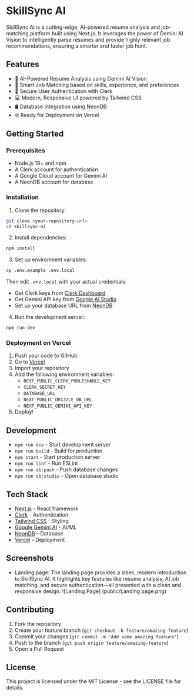 # SkillSync AI

SkillSync AI is a cutting-edge, AI-powered resume analysis and job-matching platform built using Next.js. It leverages the power of Gemini AI Vision to intelligently parse resumes and provide highly relevant job recommendations, ensuring a smarter and faster job hunt.

## Features

- 🤖 AI-Powered Resume Analysis using Gemini AI Vision
- 🎯 Smart Job Matching based on skills, experience, and preferences
- 🔐 Secure User Authentication with Clerk
- 💻 Modern, Responsive UI powered by Tailwind CSS
- 🛢️ Database Integration using NeonDB
- 🌐 Ready for Deployment on Vercel

## Getting Started

### Prerequisites

- Node.js 18+ and npm
- A Clerk account for authentication
- A Google Cloud account for Gemini AI
- A NeonDB account for database

### Installation

1. Clone the repository:
```bash
git clone <your-repository-url>
cd skillsync-ai
```

2. Install dependencies:
```bash
npm install
```

3. Set up environment variables:
```bash
cp .env.example .env.local
```
Then edit `.env.local` with your actual credentials:
- Get Clerk keys from [Clerk Dashboard](https://dashboard.clerk.dev)
- Get Gemini API key from [Google AI Studio](https://makersuite.google.com/app/apikey)
- Set up your database URL from [NeonDB](https://neon.tech)

4. Run the development server:
```bash
npm run dev
```

### Deployment on Vercel

1. Push your code to GitHub
2. Go to [Vercel](https://vercel.com/import)
3. Import your repository
4. Add the following environment variables:
   - `NEXT_PUBLIC_CLERK_PUBLISHABLE_KEY`
   - `CLERK_SECRET_KEY`
   - `DATABASE_URL`
   - `NEXT_PUBLIC_DRIZZLE_DB_URL`
   - `NEXT_PUBLIC_GEMINI_API_KEY`
5. Deploy!

## Development

- `npm run dev` - Start development server
- `npm run build` - Build for production
- `npm start` - Start production server
- `npm run lint` - Run ESLint
- `npm run db:push` - Push database changes
- `npm run db:studio` - Open database studio

## Tech Stack

- [Next.js](https://nextjs.org/) - React framework
- [Clerk](https://clerk.dev/) - Authentication
- [Tailwind CSS](https://tailwindcss.com/) - Styling
- [Google Gemini AI](https://ai.google.dev/) - AI/ML
- [NeonDB](https://neon.tech) - Database
- [Vercel](https://vercel.com) - Deployment

## Screenshots
- Landing page: The landing page provides a sleek, modern introduction to SkillSync AI. It highlights key features like resume analysis, AI job matching, and secure authentication—all presented with a clean and responsive design.
  ![Landing Page] (public/Landing page.png)

## Contributing

1. Fork the repository
2. Create your feature branch (`git checkout -b feature/amazing-feature`)
3. Commit your changes (`git commit -m 'Add some amazing feature'`)
4. Push to the branch (`git push origin feature/amazing-feature`)
5. Open a Pull Request

## License

This project is licensed under the MIT License - see the LICENSE file for details.
